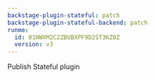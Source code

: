 ```yaml
---
backstage-plugin-stateful: patch
backstage-plugin-stateful-backend: patch
runme:
  id: 01HWXM2C2ZBVBXPF9D2ST3KZ0Z
  version: v3
---
```


Publish Stateful plugin

